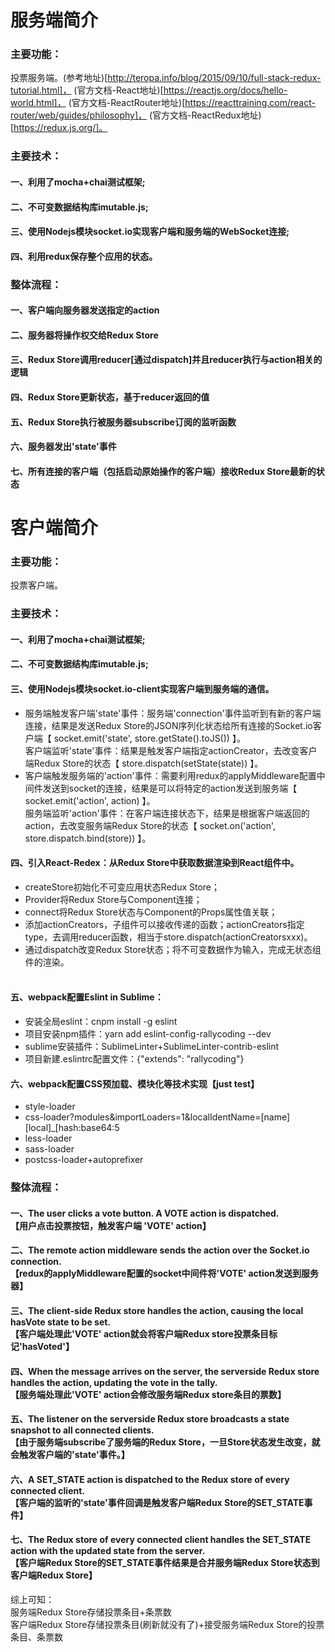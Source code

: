 # 服务端简介
### 主要功能：
投票服务端。(参考地址)[http://teropa.info/blog/2015/09/10/full-stack-redux-tutorial.html]， (官方文档-React地址)[https://reactjs.org/docs/hello-world.html]， (官方文档-ReactRouter地址)[https://reacttraining.com/react-router/web/guides/philosophy]， (官方文档-ReactRedux地址)[https://redux.js.org/]。
### 主要技术：
#### 一、利用了mocha+chai测试框架;
#### 二、不可变数据结构库imutable.js;
#### 三、使用Nodejs模块socket.io实现客户端和服务端的WebSocket连接;
#### 四、利用redux保存整个应用的状态。
### 整体流程：
#### 一、客户端向服务器发送指定的action
#### 二、服务器将操作权交给Redux Store
#### 三、Redux Store调用reducer[通过dispatch]并且reducer执行与action相关的逻辑
#### 四、Redux Store更新状态，基于reducer返回的值
#### 五、Redux Store执行被服务器subscribe订阅的监听函数
#### 六、服务器发出'state'事件
#### 七、所有连接的客户端（包括启动原始操作的客户端）接收Redux Store最新的状态

# 客户端简介
### 主要功能：
投票客户端。
### 主要技术：
#### 一、利用了mocha+chai测试框架;
#### 二、不可变数据结构库imutable.js;
#### 三、使用Nodejs模块socket.io-client实现客户端到服务端的通信。
- 服务端触发客户端'state'事件：服务端'connection'事件监听到有新的客户端连接，结果是发送Redux Store的JSON序列化状态给所有连接的Socket.io客户端【 socket.emit('state', store.getState().toJS()) 】。</br>客户端监听'state'事件：结果是触发客户端指定actionCreator，去改变客户端Redux Store的状态【 store.dispatch(setState(state)) 】。
- 客户端触发服务端的'action'事件：需要利用redux的applyMiddleware配置中间件发送到socket的连接，结果是可以将特定的action发送到服务端【 socket.emit('action', action) 】。</br>服务端监听'action'事件：在客户端连接状态下，结果是根据客户端返回的action，去改变服务端Redux Store的状态【 socket.on('action', store.dispatch.bind(store)) 】。

#### 四、引入React-Redex：从Redux Store中获取数据渲染到React组件中。
- createStore初始化不可变应用状态Redux Store；
- Provider将Redux Store与Component连接；
- connect将Redux Store状态与Component的Props属性值关联；
- 添加actionCreators，子组件可以接收传递的函数；actionCreators指定type，去调用reducer函数，相当于store.dispatch(actionCreatorsxxx)。
- 通过dispatch改变Redux Store状态；将不可变数据作为输入，完成无状态组件的渲染。</br></br>

#### 五、webpack配置Eslint in Sublime：
- 安装全局eslint：cnpm install -g eslint
- 项目安装npm插件：yarn add eslint-config-rallycoding  --dev
- sublime安装插件：SublimeLinter+SublimeLinter-contrib-eslint
- 项目新建.eslintrc配置文件：{"extends": "rallycoding"}

#### 六、webpack配置CSS预加载、模块化等技术实现【just test】
- style-loader
- css-loader?modules&importLoaders=1&localIdentName=[name][local]_[hash:base64:5
- less-loader
- sass-loader
- postcss-loader+autoprefixer

### 整体流程：
#### 一、The user clicks a vote button. A VOTE action is dispatched.</br>【用户点击投票按钮，触发客户端 'VOTE' action】
#### 二、The remote action middleware sends the action over the Socket.io connection.</br>【redux的applyMiddleware配置的socket中间件将'VOTE' action发送到服务器】
#### 三、The client-side Redux store handles the action, causing the local hasVote state to be set.</br>【客户端处理此'VOTE' action就会将客户端Redux store投票条目标记'hasVoted'】
#### 四、When the message arrives on the server, the serverside Redux store handles the action, updating the vote in the tally.</br>【服务端处理此'VOTE' action会修改服务端Redux store条目的票数】
#### 五、The listener on the serverside Redux store broadcasts a state snapshot to all connected clients.</br>【由于服务端subscribe了服务端的Redux Store，一旦Store状态发生改变，就会触发客户端的'state'事件。】
#### 六、A SET_STATE action is dispatched to the Redux store of every connected client.</br>【客户端的监听的'state'事件回调是触发客户端Redux Store的SET_STATE事件】
#### 七、The Redux store of every connected client handles the SET_STATE action with the updated state from the server.</br>【客户端Redux Store的SET_STATE事件结果是合并服务端Redux Store状态到客户端Redux Store】
综上可知：</br>
服务端Redux Store存储投票条目+条票数</br>
客户端Redux Store存储投票条目(刷新就没有了)+接受服务端Redux Store的投票条目、条票数</br>
